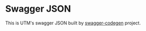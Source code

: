 # Swagger JSON
This is UTM's swagger JSON built by [swagger-codegen](https://github.com/swagger-api/swagger-codegen) project.
